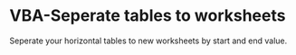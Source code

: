 # VBA-Seperate tables to worksheets
 Seperate your horizontal tables to new worksheets by start and end value.
